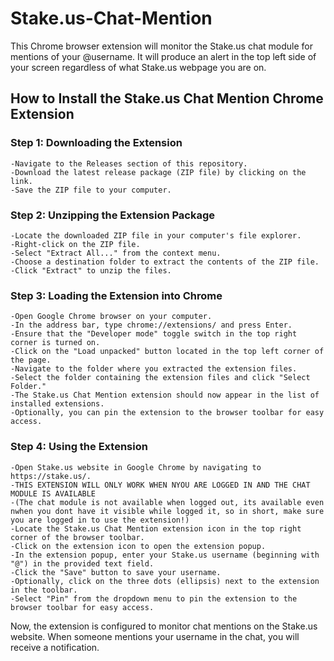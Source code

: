 # Stake.us-Chat-Mention
This Chrome browser extension will monitor the Stake.us chat module for mentions of your @username. It will produce an alert in the top left side of your screen regardless of what Stake.us webpage you are on.

## How to Install the Stake.us Chat Mention Chrome Extension

### Step 1: Downloading the Extension

    -Navigate to the Releases section of this repository.
    -Download the latest release package (ZIP file) by clicking on the link.
    -Save the ZIP file to your computer.

### Step 2: Unzipping the Extension Package

    -Locate the downloaded ZIP file in your computer's file explorer.
    -Right-click on the ZIP file.
    -Select "Extract All..." from the context menu.
    -Choose a destination folder to extract the contents of the ZIP file.
    -Click "Extract" to unzip the files.

### Step 3: Loading the Extension into Chrome

    -Open Google Chrome browser on your computer.
    -In the address bar, type chrome://extensions/ and press Enter.
    -Ensure that the "Developer mode" toggle switch in the top right corner is turned on.
    -Click on the "Load unpacked" button located in the top left corner of the page.
    -Navigate to the folder where you extracted the extension files.
    -Select the folder containing the extension files and click "Select Folder."
    -The Stake.us Chat Mention extension should now appear in the list of installed extensions.
    -Optionally, you can pin the extension to the browser toolbar for easy access.

### Step 4: Using the Extension

    -Open Stake.us website in Google Chrome by navigating to https://stake.us/.
    -THIS EXTENSION WILL ONLY WORK WHEN NYOU ARE LOGGED IN AND THE CHAT MODULE IS AVAILABLE
    -(The chat module is not available when logged out, its available even nwhen you dont have it visible while logged it, so in short, make sure you are logged in to use the extension!)
    -Locate the Stake.us Chat Mention extension icon in the top right corner of the browser toolbar.
    -Click on the extension icon to open the extension popup.
    -In the extension popup, enter your Stake.us username (beginning with "@") in the provided text field.
    -Click the "Save" button to save your username.
    -Optionally, click on the three dots (ellipsis) next to the extension in the toolbar.
    -Select "Pin" from the dropdown menu to pin the extension to the browser toolbar for easy access.

Now, the extension is configured to monitor chat mentions on the Stake.us website. When someone mentions your username in the chat, you will receive a notification.
